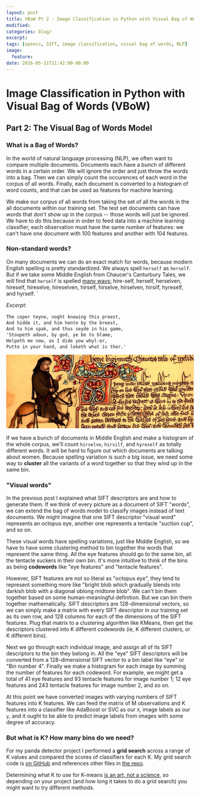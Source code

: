 ```yaml
---
layout: post
title: VBoW Pt 2 - Image Classification in Python with Visual Bag of Words (VBoW)
modified:
categories: blog/
excerpt:
tags: [opencv, SIFT, image classification, visual bag of words, NLP]
image:
  feature:
date: 2016-05-11T11:42:00-00:00
---
```


# Image Classification in Python with Visual Bag of Words (VBoW)

## Part 2: The Visual Bag of Words Model

### What is a Bag of Words?

In the world of natural language processing (NLP), we often want to compare multiple documents. Documents each have a bunch of different words in a certain order. We will ignore the order and just throw the words into a bag. Then we can simply count the occurences of each word in the corpus of all words. Finally, each document is converted to a histogram of word counts, and that can be used as features for machine learning.

We make our corpus of all words from taking the set of all the words in the all documents within our training set. The test set documents can have words that don't show up in the corpus -- those words will just be ignored. We have to do this because in order to feed data into a machine learning classifier, each observation must have the same number of features: we can't have one document with 100 features and another with 104 features.

### Non-standard words?

On many documents we can do an exact match for words, because modern English spelling is pretty standardized. We always spell `herself` as `herself`. But if we take some Middle English from Chaucer's Canturbury Tales, we will find that `herself` is spelled <a href='http://sites.fas.harvard.edu/~chaucer/spelling.htm'>many ways:</a> hire-self,  herself, herselven, hireself, hireselve, hireselven, hirself, hirselve, hirselven, hirsilf, hyreself, and hyrself.
`

*Excerpt:*

``` text
The coper teyne, noght knowing this preest,
And hidde it, and him hente by the breest,
And to him spak, and thus seyde in his game,
'Stoupeth adoun, by god, ye be to blame,
Helpeth me now, as I dide yow whyl-er,
Putte in your hand, and loketh what is ther.'
```

<img src='../../images/canterbury.jpg'>

If we have a bunch of documents in Middle English and make a histogram of the whole corpus, we'll count `hirselve`, `hirsilf`, and `hyreself` as totally different words. It will be hard to figure out which documents are talking about women. Because spelling variation is such a big issue, we need some way to **cluster** all the variants of a word together so that they wind up in the same bin.

### "Visual words"

In the previous post I explained what SIFT descriptors are and how to generate them. If we think of every picture as a document of SIFT "words", we can extend the bag of words model to classify images instead of text documents. We might imagine that one SIFT descriptor "visual word" represents an octopus eye, another one represents a tentacle "suction cup", and so on.

These visual words have spelling variations, just like Middle English, so we have to have some clustering method to bin together the words that represent the same thing. All the eye features should go to the same bin, all the tentacle suckers in their own bin. It's more intuitive to think of the bins as being **codewords** like "eye features" and "tentacle features".

However, SIFT features are not so literal as "octopus eye", they tend to represent something more like "bright blob which gradually blends into darkish blob with a diagonal oblong midtone blob". We can't bin them together based on some human-meaningful definition. But we can bin them together mathematically. SIFT descriptors are 128-dimensional vectors, so we can simply make a matrix with every SIFT descriptor in our training set as its own row, and 128 columns for each of the dimensions of the SIFT features. Plug that matrix to a clustering algorithm like KMeans, then get the descriptors clustered into K different codewords (ie, K different clusters, or K different bins).

Next we go through each individual image, and assign all of its SIFT descriptors to the bin they belong in. All the "eye" SIFT descriptors will be converted from a 128-dimensional SIFT vector to a bin label like "eye" or "Bin number 4".  Finally we make a histogram for each image by summing the number of features for each codeword. For example, we might get a total of 41 eye features and 93 tentacle features for image number 1; 12 eye features and 243 tentacle features for image number 2, and so on.

At this point we have converted images with varying numbers of SIFT features into K features. We can feed the matrix of M observations and K features into a classifier like AdaBoost or SVC as our `X`, image labels as our `y`, and it ought to be able to predict image labels from images with some degree of accuracy.

### But what is K? How many bins do we need?

For my panda detector project I performed a **grid search** across a range of K values and compared the scores of classifiers for each K. My grid search code is <a href="https://github.com/IanLondon/general_img_classifier/blob/master/K_grid_search.py">on GitHub</a> and references other files in <a href="https://github.com/IanLondon/general_img_classifier">the repo</a>.

Determining what K to use for K-means <a href="https://en.wikipedia.org/wiki/Determining_the_number_of_clusters_in_a_data_set">is an art, not a science</a>, so depending on your project (and how long it takes to do a grid search) you might want to try different methods.
